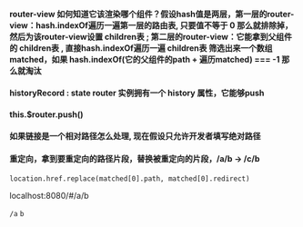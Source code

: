 #### router-view 如何知道它该渲染哪个组件？假设hash值是两层，第一层的router-view：hash.indexOf遍历一遍第一层的路由表, 只要值不等于 0 那么就排除掉，然后为该router-view设置 children表 ; 第二层的router-view：它能拿到父组件的 children表 , 直接hash.indexOf遍历一遍 children表 筛选出来一个数组matched<Array>，如果 hash.indexOf(它的父组件的path + 遍历matched) === -1 那么就淘汰

#### historyRecord : state     router 实例拥有一个 history 属性，它能够push

#### this.$router.push()
#### 如果链接是一个相对路径怎么处理, 现在假设只允许开发者填写绝对路径

#### 重定向，拿到要重定向的路径片段，替换被重定向的片段，/a/b -> /c/b           
    location.href.replace(matched[0].path, matched[0].redirect)
        


localhost:8080/#/a/b

`/a`
<router-view> 
    `b`
    <router-view></router-view>
</router-view>
